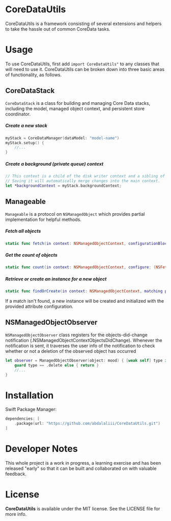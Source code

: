 # CoreDataUtils

CoreDataUtils is a framework consisting of several extensions and helpers to take the hassle out of common CoreData tasks.

# Usage

To use CoreDataUtils, first add `import CoreDataUtils"` to any classes that will need to use it. CoreDataUtils can be broken down into three basic areas of functionality, as follows.

## CoreDataStack

`CoreDataStack` is a class for building and managing Core Data stacks, including the model, managed object context, and persistent store coordinator.

##### Create a new stack

```swift
myStack = CoreDataManager(dataModel: "model-name")
myStack.setup() {
    //...
}
```

##### Create a background (private queue) context

```swift
// This context is a child of the disk writer context and a sibling of the main thread context. 
// Saving it will automatically merge changes into the main context.
let *backgroundContext = myStack.backgroundContext;
```

## Manageable

`Manageable` is a protocol on `NSManagedObject` which provides partial implementation for helpful methods. 

##### Fetch all objects

```swift
static func fetch(in context: NSManagedObjectContext, configurationBlock: (NSFetchRequest<Self>) -> () = { _ in }) -> [Self]
```

##### Get the count of objects

```swift
static func count(in context: NSManagedObjectContext, configure: (NSFetchRequest<Self>) -> () = { _ in }) -> Int 
```

##### Retrieve or create an instance for a new object

```swift
static func findOrCreate(in context: NSManagedObjectContext, matching predicate: NSPredicate, configure: (Self) -> ()) -> Self
```

If a match isn't found, a new instance will be created and initialized with the provided attribute configuration.

## NSManagedObjectObserver

`NSManagedObjectObserver` class registers for the objects-did-change notification (.NSManagedObjectContextObjectsDidChange). 
Whenever the notification is sent, it traverses the user info of the notification to check whether or not a deletion of the observed object has occurred

```swift
let observer = ManagedObjectObserver(object: mood) { [weak self] type in
    guard type == .delete else { return }
    //...
}
```

# Installation

Swift Package Manager:

```swift
dependencies: [
    .package(url: "https://github.com/abdalaliii/CoreDataUtils.git")
]
```

# Developer Notes

This whole project is a work in progress, a learning exercise and has been released "early" so that it can be built and collaborated on with valuable feedback.

# License

**CoreDataUtils** is available under the MIT license. See the LICENSE file for more info.
